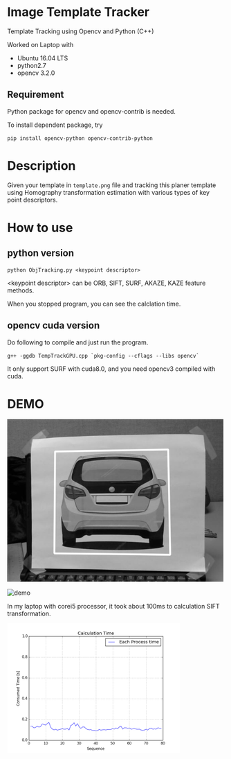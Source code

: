 # Image Template Tracker
Template Tracking using Opencv and Python (C++)

Worked on Laptop with 

- Ubuntu 16.04 LTS 
- python2.7 
- opencv 3.2.0

## Requirement
Python package for opencv and opencv-contrib is needed.

To install dependent package, try

```
pip install opencv-python opencv-contrib-python
```


# Description
Given your template in `template.png` file and tracking this planer template using Homography transformation estimation with various types of key point descriptors.

# How to use

## python version
```
python ObjTracking.py <keypoint descriptor>
```
\<keypoint descriptor\> can be ORB, SIFT, SURF, AKAZE, KAZE feature methods.

When you stopped program, you can see the calclation time.

## opencv cuda version
Do following to compile and just run the program.
```
g++ -ggdb TempTrackGPU.cpp `pkg-config --cflags --libs opencv`
```
It only support SURF with cuda8.0, and you need opencv3 compiled with cuda.

# DEMO

<img src="https://github.com/YoshiRi/TemplateTracker/blob/master/results/result.png" width="500">


![demo](https://github.com/YoshiRi/TemplateTracker/blob/master/results/demovideo.gif)

In my laptop with corei5 processor, it took about 100ms to calculation SIFT transformation. 

<img src="https://github.com/YoshiRi/TemplateTracker/blob/master/results/siftcalc.png" width="400">
